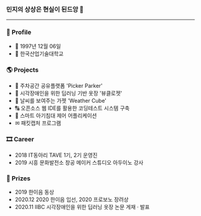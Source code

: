 ### 민지의 상상은 현실이 된드앙 👋
<hr/>

### 👩 Profile
* 👶 1997년 12월 06일 <br>
* 🏫 한국산업기술대학교

### 🌎 Projects
* 🚚 주차공간 공유플랫폼 'Picker Parker' <br>
* 👔 시각장애인을 위한 딥러닝 기반 옷장 '뷰클로젯' <br>
* 🌈 날씨를 보여주는 가젯 'Weather Cube' <br>
* 🔠 오픈소스 웹 IDE를 활용한 코딩테스트 시스템 구축 <br>
* 👶 스마트 아기침대 제어 어플리케이션 <br>
* ✉ 패킷캡처 프로그램 <br>

### 🎞 Career
* 2018 IT동아리 TAVE 1기, 2기 운영진
* 2019 시흥 문화발전소 창공 메이커 스튜디오 아두이노 강사

### 🏅 Prizes

* 2019 한이음 동상
* 2020.12 2020 한이음 입선, 2020 프로보노 장려상
* 2020.11 IIBC 시각장애인을 위한 딥러닝 옷장 논문 게재 · 발표

<!-- **mindi1206/mindi1206** is a ✨ _special_ ✨ repository because its `README.md` (this file) appears on your GitHub profile.

Here are some ideas to get you started:


- 🔭 I’m currently working on ...
- 🌱 I’m currently learning ...
- 👯 I’m looking to collaborate on ...
- 🤔 I’m looking for help with ...
- 💬 Ask me about ...
- 📫 How to reach me: ...
- 😄 Pronouns: ...
- ⚡ Fun fact: ...
-->
